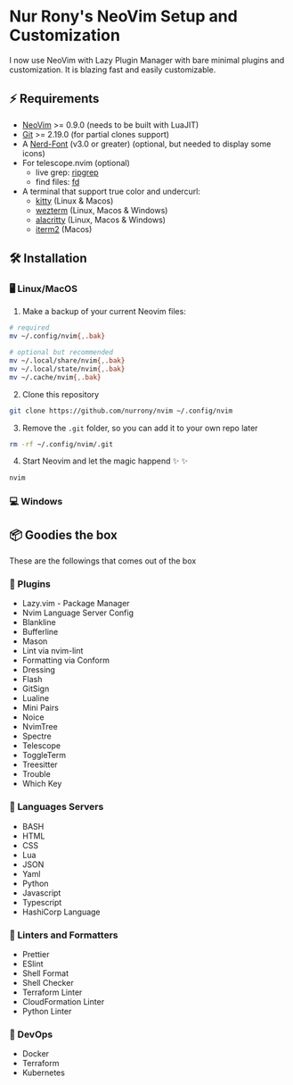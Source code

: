 # Nur Rony's NeoVim Setup and Customization

I now use NeoVim with Lazy Plugin Manager with bare minimal plugins and customization. It is blazing fast and easily customizable.

## ⚡️ Requirements
  - [NeoVim](https://neovim.io/) >= 0.9.0 (needs to be built with LuaJIT)
  - [Git](https://git-scm.com/) >= 2.19.0 (for partial clones support)
  - A [Nerd-Font](https://www.nerdfonts.com/) (v3.0 or greater) (optional, but needed to display some icons)
  - For telescope.nvim (optional)
     - live grep: [ripgrep](https://github.com/BurntSushi/ripgrep)
     - find files: [fd](https://github.com/sharkdp/fd)
  - A terminal that support true color and undercurl:
      - [kitty](https://github.com/kovidgoyal/kitty) (Linux & Macos)
      - [wezterm](https://github.com/wez/wezterm) (Linux, Macos & Windows)
      - [alacritty](https://github.com/alacritty/alacritty) (Linux, Macos & Windows)
      - [iterm2](https://iterm2.com/) (Macos)

## 🛠️ Installation

### 🖥 Linux/MacOS
1. Make a backup of your current Neovim files:

  ```bash
  # required
  mv ~/.config/nvim{,.bak}

  # optional but recommended
  mv ~/.local/share/nvim{,.bak}
  mv ~/.local/state/nvim{,.bak}
  mv ~/.cache/nvim{,.bak}
  ```

2. Clone this repository

```sh
git clone https://github.com/nurrony/nvim ~/.config/nvim
```
3. Remove the `.git` folder, so you can add it to your own repo later 

```sh
rm -rf ~/.config/nvim/.git
  ```

4. Start Neovim and let the magic happend :sparkles: :sparkles:

```sh
nvim
```

### 💻 Windows


## 📦 Goodies the box

These are the followings that comes out of the box

### 🔌 Plugins
  - Lazy.vim - Package Manager
  - Nvim Language Server Config
  - Blankline
  - Bufferline
  - Mason
  - Lint via nvim-lint
  - Formatting via Conform
  - Dressing
  - Flash
  - GitSign
  - Lualine
  - Mini Pairs
  - Noice
  - NvimTree
  - Spectre
  - Telescope
  - ToggleTerm
  - Treesitter
  - Trouble
  - Which Key

### 🔖 Languages Servers

  - BASH
  - HTML
  - CSS
  - Lua
  - JSON
  - Yaml
  - Python
  - Javascript
  - Typescript
  - HashiCorp Language

### 🔧 Linters and Formatters
  - Prettier
  - ESlint
  - Shell Format
  - Shell Checker
  - Terraform Linter
  - CloudFormation Linter
  - Python Linter

### 🚧 DevOps
  - Docker
  - Terraform
  - Kubernetes

